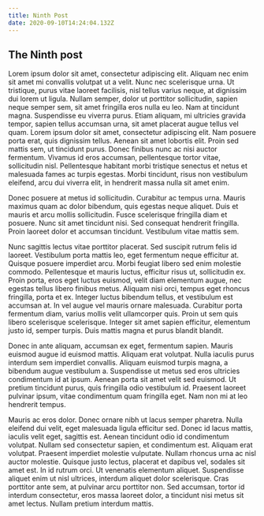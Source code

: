 ```yaml
---
title: Ninth Post
date: 2020-09-10T14:24:04.132Z
---
```

The Ninth post
---
Lorem ipsum dolor sit amet, consectetur adipiscing elit. Aliquam nec enim sit amet mi convallis volutpat ut a velit. Nunc nec scelerisque urna. Ut tristique, purus vitae laoreet facilisis, nisl tellus varius neque, at dignissim dui lorem ut ligula. Nullam semper, dolor ut porttitor sollicitudin, sapien neque semper sem, sit amet fringilla eros nulla eu leo. Nam at tincidunt magna. Suspendisse eu viverra purus. Etiam aliquam, mi ultricies gravida tempor, sapien tellus accumsan urna, sit amet placerat augue tellus vel quam. Lorem ipsum dolor sit amet, consectetur adipiscing elit. Nam posuere porta erat, quis dignissim tellus. Aenean sit amet lobortis elit. Proin sed mattis sem, ut tincidunt purus. Donec finibus nunc ac nisi auctor fermentum. Vivamus id eros accumsan, pellentesque tortor vitae, sollicitudin nisl. Pellentesque habitant morbi tristique senectus et netus et malesuada fames ac turpis egestas. Morbi tincidunt, risus non vestibulum eleifend, arcu dui viverra elit, in hendrerit massa nulla sit amet enim.

Donec posuere at metus id sollicitudin. Curabitur ac tempus urna. Mauris maximus quam ac dolor bibendum, quis egestas neque aliquet. Duis et mauris et arcu mollis sollicitudin. Fusce scelerisque fringilla diam et posuere. Nunc sit amet tincidunt nisi. Sed consequat hendrerit fringilla. Proin laoreet dolor et accumsan tincidunt. Vestibulum vitae mattis sem.

Nunc sagittis lectus vitae porttitor placerat. Sed suscipit rutrum felis id laoreet. Vestibulum porta mattis leo, eget fermentum neque efficitur at. Quisque posuere imperdiet arcu. Morbi feugiat libero sed enim molestie commodo. Pellentesque et mauris luctus, efficitur risus ut, sollicitudin ex. Proin porta, eros eget luctus euismod, velit diam elementum augue, nec egestas tellus libero finibus metus. Aliquam nisi orci, tempus eget rhoncus fringilla, porta et ex. Integer luctus bibendum tellus, et vestibulum est accumsan at. In vel augue vel mauris ornare malesuada. Curabitur porta fermentum diam, varius mollis velit ullamcorper quis. Proin ut sem quis libero scelerisque scelerisque. Integer sit amet sapien efficitur, elementum justo id, semper turpis. Duis mattis magna et purus blandit blandit.

Donec in ante aliquam, accumsan ex eget, fermentum sapien. Mauris euismod augue id euismod mattis. Aliquam erat volutpat. Nulla iaculis purus interdum sem imperdiet convallis. Aliquam euismod turpis magna, a bibendum augue vestibulum a. Suspendisse ut metus sed eros ultricies condimentum id at ipsum. Aenean porta sit amet velit sed euismod. Ut pretium tincidunt purus, quis fringilla odio vestibulum id. Praesent laoreet pulvinar ipsum, vitae condimentum quam fringilla eget. Nam non mi at leo hendrerit tempus.

Mauris ac eros dolor. Donec ornare nibh ut lacus semper pharetra. Nulla eleifend dui velit, eget malesuada ligula efficitur sed. Donec id lacus mattis, iaculis velit eget, sagittis est. Aenean tincidunt odio id condimentum volutpat. Nullam sed consectetur sapien, et condimentum est. Aliquam erat volutpat. Praesent imperdiet molestie vulputate. Nullam rhoncus urna ac nisl auctor molestie. Quisque justo lectus, placerat et dapibus vel, sodales sit amet est. In id rutrum orci. Ut venenatis elementum aliquet. Suspendisse aliquet enim ut nisl ultrices, interdum aliquet dolor scelerisque. Cras porttitor ante sem, at pulvinar arcu porttitor non. Sed accumsan, tortor id interdum consectetur, eros massa laoreet dolor, a tincidunt nisi metus sit amet lectus. Nullam pretium interdum mattis.
